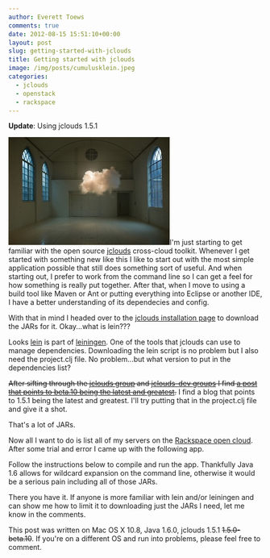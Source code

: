 ```yaml
---
author: Everett Toews
comments: true
date: 2012-08-15 15:51:10+00:00
layout: post
slug: getting-started-with-jclouds
title: Getting started with jclouds
image: /img/posts/cumulusklein.jpeg
categories:
  - jclouds
  - openstack
  - rackspace
---
```


**Update**: Using jclouds 1.5.1

<img class="img-right" src="/img/posts/cumulusklein.jpeg"/>I'm just starting to get familiar with the open source [jclouds](http://www.jclouds.org/) cross-cloud toolkit. Whenever I get started with something new like this I like to start out with the most simple application possible that still does something sort of useful. And when starting out, I prefer to work from the command line so I can get a feel for how something is really put together. After that, when I move to using a build tool like Maven or Ant or putting everything into Eclipse or another IDE, I have a better understanding of its dependecies and config.

<!--more-->

With that in mind I headed over to the [jclouds installation page](http://www.jclouds.org/documentation/userguide/installation-guide/) to download the JARs for it. Okay...what is lein???

Looks [lein](https://raw.github.com/technomancy/leiningen/stable/bin/lein) is part of [leiningen](https://github.com/technomancy/leiningen). One of the tools that jclouds can use to manage dependencies. Downloading the lein script is no problem but I also need the project.clj file. No problem...but what version to put in the dependencies list?

<del>After sifting through the [jclouds group](https://groups.google.com/forum/?fromgroups#!forum/jclouds) and [jclouds-dev groups](https://groups.google.com/forum/?fromgroups#!forum/jclouds-dev) I find [a post that points to beta.10 being the latest and greatest](https://groups.google.com/forum/?fromgroups#!topic/jclouds-dev/eCIrMiMDMAs).</del> I find a blog that points to 1.5.1 being the latest and greatest. I'll try putting that in the project.clj file and give it a shot.

<script src="https://gist.github.com/3360972.js"></script>

That's a lot of JARs.

Now all I want to do is list all of my servers on the [Rackspace open cloud](http://www.rackspace.com/cloud/public/). After some trial and error I came up with the following app.

<script src="https://gist.github.com/3361018.js"></script>

Follow the instructions below to compile and run the app. Thankfully Java 1.6 allows for wildcard expansion on the command line, otherwise it would be a serious pain including all of those JARs.

<script src="https://gist.github.com/3361041.js"></script>

There you have it. If anyone is more familiar with lein and/or leiningen and can show me how to limit it to downloading just the JARs I need, let me know in the comments.

This post was written on Mac OS X 10.8, Java 1.6.0, jclouds 1.5.1 <del>1.5.0-beta.10</del>. If you're on a different OS and run into problems, please feel free to comment.
